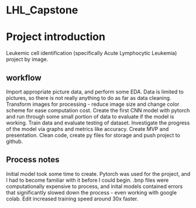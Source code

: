 # LHL_Capstone

# Project introduction

Leukemic cell identification (specifically Acute Lymphocytic Leukemia) project by image.

## workflow

Import appropriate picture data, and perform some EDA. Data is limited to pictures, so there is not really anything to do as far as 
data cleaning.
Transform images for processing - reduce image size and change color scheme for ease computation cost.
Create the first CNN model with pytorch and run through some small portion of data to evaluate if the model is working.
Train data and evaluate testing of dataset.
Investigate the progress of the model via graphs and metrics like accuracy.
Create MVP and presentation.
Clean code, create py files for storage and push project to github.


## Process notes

Initial model took some time to create. Pytorch was used for the project, and I had to become familiar with it
before I could begin. .bnp files were computationally expensive to process, and inital models contained errors
that significantly slowed down the process - even working with google colab.
Edit increased training speed around 30x faster.